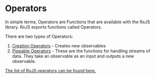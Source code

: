 # Operators

In simple terms, Operators are Functions that are available with the RxJS library. RxJS exports functions called
Operators.

There are two types of Operators:

1. [Creation Operators](CreationOperators.md) - Creates new observables
2. [Pipeable Operators](PipeableOperators.md) - These are the functions for handling streams of data. They take an
   observable as an input and
   outputs a new observable.

[The list of RxJS operators can be found here.](https://rxjs.dev/api)


